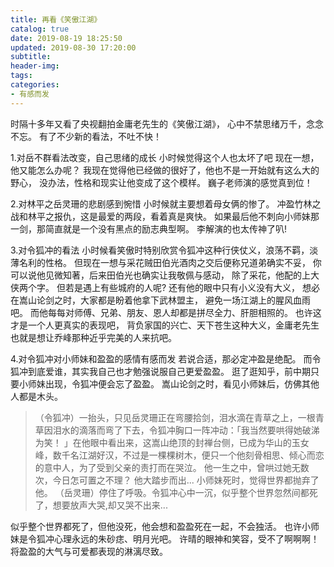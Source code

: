 ```yaml
---
title: 再看《笑傲江湖》
catalog: true
date: 2019-08-19 18:25:50
updated: 2019-08-30 17:20:00
subtitle:
header-img:
tags:
categories:
- 有感而发
---
```


时隔十多年又看了央视翻拍金庸老先生的《笑傲江湖》，
心中不禁思绪万千，念念不忘。
有了不少新的看法，不吐不快！

1.对岳不群看法改变，自己思绪的成长
小时候觉得这个人也太坏了吧
现在一想，他又能怎么办呢？
我现在觉得他已经做的很好了，他也不是一开始就有这么大的野心，
没办法，性格和现实让他变成了这个模样。
巍子老师演的感觉真到位！

2.对林平之岳灵珊的悲剧感到惋惜
小时候就主要想着母女俩的惨了。
冲盈竹林之战和林平之报仇，这是最爱的两段，看着真是爽快。
如果最后他不刺向小师妹那一剑，那简直就是一个没有黑点的励志典型啊。
李解演的也太传神了叭!

3.对令狐冲的看法
小时候看笑傲时特别欣赏令狐冲这种行侠仗义，浪荡不羁，淡薄名利的性格。
但现在一想与采花贼田伯光酒肉之交后便称兄道弟确实不妥，
你可以说他见微知著，后来田伯光也确实让我敬佩与感动，
除了采花，他配的上大侠两个字。
但若是遇上有些城府的人呢?
还有他的眼中只有小义没有大义，
想必在嵩山论剑之时，大家都是盼着他拿下武林盟主，
避免一场江湖上的腥风血雨吧。
而他每每对师傅、兄弟、朋友、恩人却都是拼尽全力、肝胆相照的。
也许这才是一个人更真实的表现吧，
背负家国的兴亡、天下苍生这种大义，金庸老先生也就是想让乔峰那种近乎完美的人来抗吧。

4.对令狐冲对小师妹和盈盈的感情有感而发
若说合适，那必定冲盈是绝配。
而令狐冲到底爱谁，其实我自己也才勉强说服自己更爱盈盈。
逛了逛知乎，前中期只要小师妹出现，令狐冲便会忘了盈盈。
嵩山论剑之时，看见小师妹后，仿佛其他人都是木头。
>（令狐冲）一抬头，只见岳灵珊正在弯腰拾剑，泪水滴在青草之上，一根青草因泪水的滴落而弯了下去，令狐冲胸口一阵冲动：「我当然要哄得她破涕为笑！ 」在他眼中看出来，这嵩山绝顶的封禅台侧，已成为华山的玉女峰，数千名江湖好汉，不过是一棵棵树木，便只一个他刻骨相思、倾心而恋的意中人，为了受到父亲的责打而在哭泣。 他一生之中，曾哄过她无数次，今日怎可置之不理？ 他大踏步而出...
小师妹死时，觉得世界都抛弃了他。
>（岳灵珊）停住了呼吸。令狐冲心中一沉，似乎整个世界忽然间都死了，想要放声大哭,却又哭不出来...

似乎整个世界都死了，但他没死，他会想和盈盈死在一起，不会独活。
也许小师妹是令狐冲心理永远的朱砂痣、明月光吧。
许晴的眼神和笑容，受不了啊啊啊！将盈盈的大气与可爱都表现的淋漓尽致。
